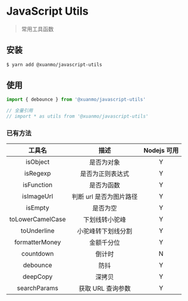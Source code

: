 # JavaScript Utils
> 常用工具函数

## 安装
```bash
$ yarn add @xuanmo/javascript-utils
```

## 使用
```js
import { debounce } from '@xuanmo/javascript-utils'

// 全量引用
// import * as utils from '@xuanmo/javascript-utils'
```

### 已有方法
|工具名|描述|Nodejs 可用|
|:---:|:---:|:---:|
|isObject|是否为对象|Y|
|isRegexp|是否为正则表达式|Y|
|isFunction|是否为函数|Y|
|isImageUrl|判断 url 是否为图片路径|Y|
|isEmpty|是否为空|Y|
|toLowerCamelCase|下划线转小驼峰|Y|
|toUnderline|小驼峰转下划线分割|Y|
|formatterMoney|金额千分位|Y|
|countdown|倒计时|N|
|debounce|防抖|Y|
|deepCopy|深拷贝|Y|
|searchParams|获取 URL 查询参数|Y|
